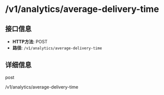 # /v1/analytics/average-delivery-time

## 接口信息

- **HTTP方法**: POST
- **路径**: `/v1/analytics/average-delivery-time`

## 详细信息

post

/v1/analytics/average-delivery-time
